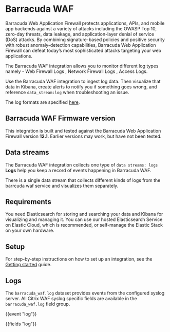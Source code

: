 # Barracuda WAF
Barracuda Web Application Firewall protects applications, APIs, and mobile app backends against a variety of attacks including the OWASP Top 10, zero-day threats, data leakage, and application-layer denial of service (DoS) attacks. By combining signature-based policies and positive security with robust anomaly-detection capabilities, Barracuda Web Application Firewall can defeat today’s most sophisticated attacks targeting your web applications.


The Barracuda WAF integration allows you to monitor different log types namely - Web Firewall Logs , Network Firewall Logs , Access Logs.

Use the Barracuda WAF integration to ingest log data. Then visualize that data in Kibana, create alerts to notify you if something goes wrong, and reference `data_stream:log` when troubleshooting an issue.

The log formats are specified [here](https://campus.barracuda.com/product/webapplicationfirewall/doc/92767349/exporting-log-formats/).

## Barracuda WAF Firmware version

This integration is built and tested against the Barracuda Web Application Firewall version **12.1**. Earlier versions may work, but have not been tested.

## Data streams

 The Barracuda WAF integration collects one type of `data streams: logs`
 **Logs** help you keep a record of events happening in Barracuda WAF.

 There is a single data stream that collects different kinds of logs from the barrcuda waf service and visualizes them separately.

## Requirements

You need Elasticsearch for storing and searching your data and Kibana for visualizing and managing it.
You can use our hosted Elasticsearch Service on Elastic Cloud, which is recommended, or self-manage the Elastic Stack on your own hardware.

## Setup

For step-by-step instructions on how to set up an integration, see the
[Getting started](https://www.elastic.co/guide/en/welcome-to-elastic/current/getting-started-observability.html) guide.

## Logs

The `barracuda_waf.log` dataset provides events from the configured syslog server. All Citrix WAF syslog specific fields are available in the `barracuda_waf.log` field group.

{{event "log"}}

{{fields "log"}}
